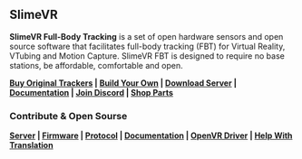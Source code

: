 ## SlimeVR

**SlimeVR Full-Body Tracking** is a set of open hardware sensors and open source software that facilitates full-body tracking (FBT) for Virtual Reality, VTubing and Motion Capture. SlimeVR FBT is designed to require no base stations, be affordable, comfortable and open.

**[Buy Original Trackers](https://slimevr.dev/buy) | [Build Your Own](https://docs.slimevr.dev/diy/index.html) | [Download Server](https://slimevr.dev/download) | [Documentation](https://docs.slimevr.dev) | [Join Discord](https://slimevr.dev/discord) | [Shop Parts](https://shop.slimevr.dev)**

### Contribute & Open Sourse

**[Server](https://github.com/SlimeVR/SlimeVR-Server) | [Firmware](https://github.com/SlimeVR/SlimeVR-Tracker-ESP) | [Protocol](https://github.com/SlimeVR/SolarXR-Protocol) | [Documentation](https://github.com/SlimeVR/SlimeVR-Docs-Site) | [OpenVR Driver](https://github.com/SlimeVR/SlimeVR-OpenVR-Driver) | [Help With Translation](https://i18n.slimevr.dev/)**
